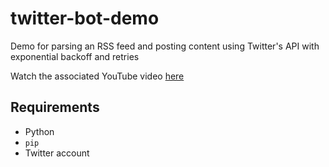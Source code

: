 # twitter-bot-demo
Demo for parsing an RSS feed and posting content using Twitter's API with exponential backoff and retries

Watch the associated YouTube video [here](https://youtu.be/xsSXL5iuzDg)

## Requirements 
 - Python
 - `pip`
 - Twitter account
